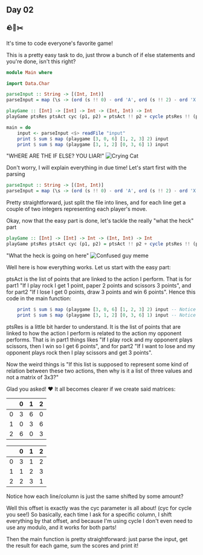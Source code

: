 ## Day 02
### 🪨📄✂️
It's time to code everyone's favorite game!

This is a pretty easy task to do, just throw a bunch of if else statements
and you're done, isn't this right?

```hs
module Main where

import Data.Char

parseInput :: String -> [(Int, Int)]
parseInput = map (\s -> (ord (s !! 0) - ord 'A', ord (s !! 2) - ord 'X')) . lines

playGame :: [Int] -> [Int] -> Int -> (Int, Int) -> Int
playGame ptsRes ptsAct cyc (p1, p2) = ptsAct !! p2 + cycle ptsRes !! (p1 + cyc * p2)

main = do
    input <- parseInput <$> readFile "input"
    print $ sum $ map (playgame [3, 0, 6] [1, 2, 3] 2) input
    print $ sum $ map (playgame [3, 1, 2] [0, 3, 6] 1) input
```

"WHERE ARE THE IF ELSE? YOU LIAR!"
![Crying Cat](https://www.meme-arsenal.com/memes/3dfa53fec8cd648be8b8f86dcc6ebf66.jpg)

Don't worry, I will explain everything in due time! Let's start first with the parsing
```hs
parseInput :: String -> [(Int, Int)]
parseInput = map (\s -> (ord (s !! 0) - ord 'A', ord (s !! 2) - ord 'X')) . lines
```
Pretty straightforward, just split the file into lines, and for each line get a couple
of two integers representing each player's move.

Okay, now that the easy part is done, let's tackle the really "what the heck" part
```hs
playGame :: [Int] -> [Int] -> Int -> (Int, Int) -> Int
playGame ptsRes ptsAct cyc (p1, p2) = ptsAct !! p2 + cycle ptsRes !! (p1 + cyc * p2)
```
"What the heck is going on here"
![Confused guy meme](https://cdn140.picsart.com/274517498014211.png?r1024x1024)

Well here is how everything works. Let us start with the easy part:

ptsAct is the list of points that are linked to the action I perform. That is
for part1 "If I play rock I get 1 point, paper 2 points and scissors 3 points",
and for part2 "If I lose I get 0 points, draw 3 points and win 6 points".
Hence this code in the main function:
```hs
    print $ sum $ map (playgame [3, 0, 6] [1, 2, 3] 2) input -- Notice the [1, 2, 3]
    print $ sum $ map (playgame [3, 1, 2] [0, 3, 6] 1) input -- Notice the [0, 3, 6]
```

ptsRes is a little bit harder to understand. It is the list of points that are linked
to how the action I perform is related to the action my opponent performs. That is
in part1 things likes "If I play rock and my opponent plays scissors, then I win so I get 6 points",
and for part2 "If I want to lose and my opponent plays rock then I play scissors and get 3 points".

Now the weird things is "If this list is supposed to represent some kind of relation between
these two actions, then why is it a list of three values and not a matrix of 3x3?"

Glad you asked! ❤️  It all becomes clearer if we create said matrices:

|   	| 0 	| 1 	| 2 	|
|---	|---	|---	|---	|
| 0 	| 3 	| 6 	| 0 	|
| 1 	| 0 	| 3 	| 6 	|
| 2 	| 6 	| 0 	| 3 	|

|   	| 0 	| 1 	| 2 	|
|---	|---	|---	|---	|
| 0 	| 3 	| 1 	| 2 	|
| 1 	| 1 	| 2 	| 3 	|
| 2 	| 2 	| 3 	| 1 	|

Notice how each line/column is just the same shifted by some amount?

Well this offset is exactly was the cyc parameter is all about! (cyc for cycle you see!)
So basically, each time I ask for a specific column, I shift everything by that offset,
and because I'm using cycle I don't even need to use any modulo, and it works for both parts!

Then the main function is pretty straightforward: just parse the input, get the result for each game, sum the scores and print it!
